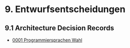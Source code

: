 # 9. Entwurfsentscheidungen

## 9.1 Architecture Decision Records

- [0001 Programmiersprachen Wahl](adr/0001-programmiersprachen-wahl.md)